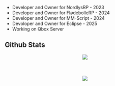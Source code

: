 - Developer and Owner for NordlysRP - 2023
- Developer and Owner for FlødebolleRP - 2024
- Developer and Owner for MM-Script - 2024
- Devoloper and Owner for Eclipse - 2025
- Working on Qbox Server 


## Github Stats  
<div align="center"><img src="https://github-readme-stats.vercel.app/api?username=M4rkGamez16&show_icons=true&count_private=true&hide_border=true" align="center" /></div>  

<br/>  

  

<br/>  

  

<br/>  

<div align="center">
<img src="https://komarev.com/ghpvc/?username=M4rkGamez16&&style=flat-square" align="center" />
</div>

<br/>  


<br />
